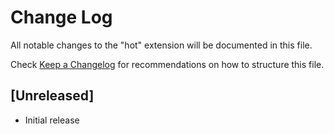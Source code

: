 # Change Log

All notable changes to the "hot" extension will be documented in this file.

Check [Keep a Changelog](http://keepachangelog.com/) for recommendations on how to structure this file.

## [Unreleased]

- Initial release